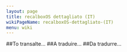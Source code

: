 ```yaml
---
layout: page
title: recalboxOS dettagliato (IT)
wikiPageName: recalboxOS-dettagliato-(IT)
menu: wiki
---
```


##To transalte...
##A traduire...
##Da tradurre...
